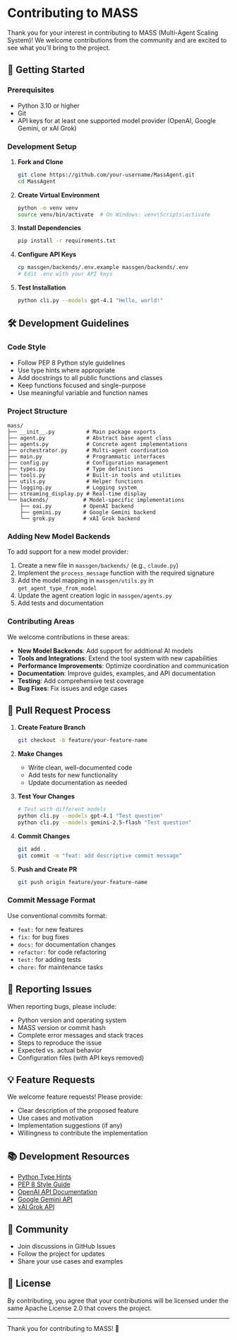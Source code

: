 # Contributing to MASS

Thank you for your interest in contributing to MASS (Multi-Agent Scaling System)! We welcome contributions from the community and are excited to see what you'll bring to the project.

## 🚀 Getting Started

### Prerequisites

- Python 3.10 or higher
- Git
- API keys for at least one supported model provider (OpenAI, Google Gemini, or xAI Grok)

### Development Setup

1. **Fork and Clone**
   ```bash
   git clone https://github.com/your-username/MassAgent.git
   cd MassAgent
   ```

2. **Create Virtual Environment**
   ```bash
   python -m venv venv
   source venv/bin/activate  # On Windows: venv\Scripts\activate
   ```

3. **Install Dependencies**
   ```bash
   pip install -r requirements.txt
   ```

4. **Configure API Keys**
   ```bash
   cp massgen/backends/.env.example massgen/backends/.env
   # Edit .env with your API keys
   ```

5. **Test Installation**
   ```bash
   python cli.py --models gpt-4.1 "Hello, world!"
   ```

## 🛠️ Development Guidelines

### Code Style

- Follow PEP 8 Python style guidelines
- Use type hints where appropriate
- Add docstrings to all public functions and classes
- Keep functions focused and single-purpose
- Use meaningful variable and function names

### Project Structure

```
mass/
├── __init__.py          # Main package exports
├── agent.py             # Abstract base agent class
├── agents.py            # Concrete agent implementations
├── orchestrator.py      # Multi-agent coordination
├── main.py              # Programmatic interfaces
├── config.py            # Configuration management
├── types.py             # Type definitions
├── tools.py             # Built-in tools and utilities
├── utils.py             # Helper functions
├── logging.py           # Logging system
├── streaming_display.py # Real-time display
└── backends/           # Model-specific implementations
    ├── oai.py          # OpenAI backend
    ├── gemini.py       # Google Gemini backend
    └── grok.py         # xAI Grok backend
```

### Adding New Model Backends

To add support for a new model provider:

1. Create a new file in `massgen/backends/` (e.g., `claude.py`)
2. Implement the `process_message` function with the required signature
3. Add the model mapping in `massgen/utils.py` in `get_agent_type_from_model`
4. Update the agent creation logic in `massgen/agents.py`
5. Add tests and documentation

### Contributing Areas

We welcome contributions in these areas:

- **New Model Backends**: Add support for additional AI models
- **Tools and Integrations**: Extend the tool system with new capabilities
- **Performance Improvements**: Optimize coordination and communication
- **Documentation**: Improve guides, examples, and API documentation
- **Testing**: Add comprehensive test coverage
- **Bug Fixes**: Fix issues and edge cases

## 📝 Pull Request Process

1. **Create Feature Branch**
   ```bash
   git checkout -b feature/your-feature-name
   ```

2. **Make Changes**
   - Write clean, well-documented code
   - Add tests for new functionality
   - Update documentation as needed

3. **Test Your Changes**
   ```bash
   # Test with different models
   python cli.py --models gpt-4.1 "Test question"
   python cli.py --models gemini-2.5-flash "Test question"
   ```

4. **Commit Changes**
   ```bash
   git add .
   git commit -m "feat: add descriptive commit message"
   ```

5. **Push and Create PR**
   ```bash
   git push origin feature/your-feature-name
   ```

### Commit Message Format

Use conventional commits format:
- `feat:` for new features
- `fix:` for bug fixes
- `docs:` for documentation changes
- `refactor:` for code refactoring
- `test:` for adding tests
- `chore:` for maintenance tasks

## 🐛 Reporting Issues

When reporting bugs, please include:

- Python version and operating system
- MASS version or commit hash
- Complete error messages and stack traces
- Steps to reproduce the issue
- Expected vs. actual behavior
- Configuration files (with API keys removed)

## 💡 Feature Requests

We welcome feature requests! Please provide:

- Clear description of the proposed feature
- Use cases and motivation
- Implementation suggestions (if any)
- Willingness to contribute the implementation

## 📚 Development Resources

- [Python Type Hints](https://docs.python.org/3/library/typing.html)
- [PEP 8 Style Guide](https://pep8.org/)
- [OpenAI API Documentation](https://platform.openai.com/docs/)
- [Google Gemini API](https://ai.google.dev/)
- [xAI Grok API](https://x.ai/docs/)

## 🤝 Community

- Join discussions in GitHub Issues
- Follow the project for updates
- Share your use cases and examples

## 📄 License

By contributing, you agree that your contributions will be licensed under the same Apache License 2.0 that covers the project.

---

Thank you for contributing to MASS! 🚀
